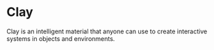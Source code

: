 Clay
====

Clay is an intelligent material that anyone can use to create interactive systems in objects and environments.